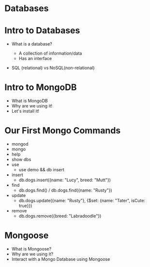 # Databases

# Intro to Databases

* What is a database?
    * A collection of information/data
    * Has an interface
    
* SQL (relational) vs NoSQL(non-relational)

# Intro to MongoDB

* What is MongoDB
* Why are we using it!
* Let's install it!

# Our First Mongo Commands

* mongod
* mongo
* help
* show dbs
* use
    * use demo && db insert
* insert
    * db.dogs.insert({name: "Lucy", breed: "Mutt"})
* find
    * db.dogs.find() / db.dogs.find({name: "Rusty"})
* update
    * db.dogs.update({name: "Rusty"}, {$set: {name: "Tater", isCute: true}})
* remove
    * db.dogs.remove({breed: "Labradoodle"})

# Mongoose

* What is Mongoose?
* Why are we using it?
* Interact with a Mongo Database using Mongoose